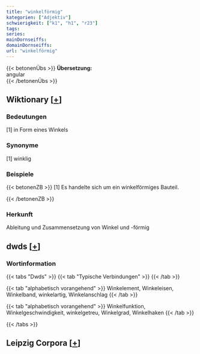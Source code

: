 ```yaml
---
title: "winkelförmig"
kategorien: ["Adjektiv"]
schwierigkeit: ["k1", "h1", "r23"]
tags:
series:
mainDornseiffs:
domainDornseiffs:
url: "winkelförmig"
---
```


{{< betonenÜbs >}}
**Übersetzung:**  
angular  
{{< /betonenÜbs >}}

## Wiktionary [[+](https://de.wiktionary.org/wiki/winkelförmig)]

### Bedeutungen
[1] in Form eines Winkels  

### Synonyme
[1] winklig  

### Beispiele
{{< betonenZB >}}
[1] Es handelte sich um ein winkelförmiges Bauteil.  

{{< /betonenZB >}}
### Herkunft
Ableitung und Zusammensetzung von Winkel und -förmig  



## dwds [[+](https://www.dwds.de/wb/winkelförmig)]

### Wortinformation
{{< tabs "Dwds" >}}
{{< tab "Typische Verbindungen" >}}
{{< /tab >}}

{{< tab "alphabetisch vorangehend" >}}
Winkelement, Winkeleisen, Winkelband, winkelartig, Winkelanschlag
{{< /tab >}}

{{< tab "alphabetisch vorangehend" >}}
Winkelfunktion, Winkelgeschwindigkeit, winkelgetreu, Winkelgrad, Winkelhaken
{{< /tab >}}

{{< /tabs >}}

## Leipzig Corpora [[+](https://corpora.uni-leipzig.de/en/res?word=winkelförmig&corpusId=deu_newscrawl-public_2018)]

